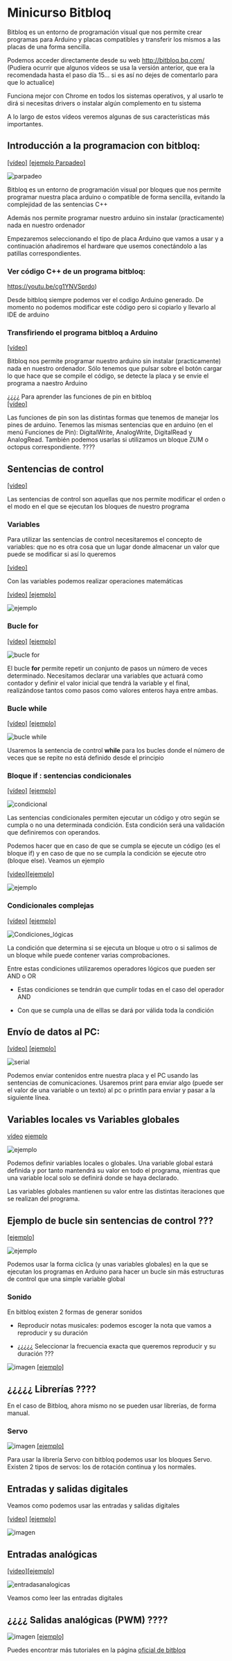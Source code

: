 # Minicurso Bitbloq

Bitbloq es un entorno de programación visual que nos permite crear programas para Arduino y placas compatibles y transferir los mismos a las placas de una forma sencilla. 

Podemos acceder directamente desde su web  http://bitbloq.bq.com/
(Pudiera ocurrir que algunos vídeos se usa la versión anterior, que era la recomendada hasta el paso día 15... si es así no dejes de comentarlo para que lo actualice)

Funciona mejor con Chrome en todos los sistemas operativos, y al usarlo te dirá si necesitas drivers o instalar algún complemento en tu sistema

A lo largo de estos vídeos veremos algunas de sus características más importantes. 

## Introducción a la programacion con bitbloq: 

[[vídeo]](https://youtu.be/rOdMRhhQTUs) [[ejemplo Parpadeo]](https://raw.githubusercontent.com/javacasm/ArduinoBasico/blob/master/bitbloq/1.%20parpadeo.json)

![parpadeo](https://raw.githubusercontent.com/javacasm/ArduinoBasico/master/bitbloq/1%20parpadeo.png)

Bitbloq es un entorno de programación visual por bloques que nos permite programar nuestra placa arduino o compatible de forma sencilla, evitando la complejidad de las sentencias C++

Además nos permite programar nuestro arduino sin instalar (practicamente) nada en nuestro ordenador

Empezaremos seleccionando el tipo de placa Arduino que vamos a usar y a continuación añadiremos el hardware que usemos conectándolo a las patillas correspondientes.


### Ver código C++ de un programa bitbloq:  
https://youtu.be/cg1YNVSprdo) 

Desde bitbloq siempre podemos ver el codigo Arduino generado. De momento no podemos modificar este código pero si copiarlo y llevarlo al IDE de arduino


### Transfiriendo el programa bitbloq a Arduino 
[[vídeo]](https://youtu.be/95oW-hOX9pc) 

Bitbloq nos permite programar nuestro arduino sin instalar (practicamente) nada en nuestro ordenador. Sólo tenemos que pulsar sobre el botón cargar lo que hace que se compile el código, se detecte la placa y se envíe el programa a naestro Arduino


¿¿¿¿
Para aprender las funciones de pin en bitbloq  
[[vídeo]](http://youtu.be/zKs0-vwoxMM) 

Las funciones de pin son las distintas formas que tenemos de manejar los pines de arduino. Tenemos las mismas sentencias que en arduino (en el menú Funciones de Pin): DigitalWrite, AnalogWrite, DigitalRead y AnalogRead. También podemos usarlas si utilizamos un bloque ZUM o octopus correspondiente. ????

## Sentencias de control

[[video]](https://youtu.be/dakh7MTxpBg)

Las sentencias de control son aquellas que nos permite modificar el orden o el modo en el que se ejecutan los bloques de nuestro programa

### Variables

Para utilizar las sentencias de control necesitaremos el concepto de variables: que no es otra cosa que un lugar donde almacenar un valor que puede se modificar si así lo queremos

[[video]](https://youtu.be/Os-8oHBKsQU)

Con las variables podemos realizar operaciones matemáticas

[[video]](https://youtu.be/nvRUCZERScE)  [[ejemplo]](https://raw.githubusercontent.com/javacasm/ArduinoBasico/master/bitbloq/operaciones%20variables.json)

![ejemplo](https://raw.githubusercontent.com/javacasm/ArduinoBasico/master/bitbloq/operaciones%20variables.png)

### Bucle **for**
[[vídeo]](https://youtu.be/mIAgTdc4oC8) [[ejemplo]](https://raw.githubusercontent.com/javacasm/ArduinoBasico/master/bitbloq/bucle%20for.json)

![bucle for](https://raw.githubusercontent.com/javacasm/ArduinoBasico/master/bitbloq/bucle%20for.png)

El bucle **for** permite repetir un conjunto de pasos un número de veces determinado. 
Necesitamos  declarar una variables que actuará como contador y definir el valor inicial que tendrá la variable y el final, realizándose tantos como pasos como valores enteros haya entre ambas.

### Bucle **while** 
[[vídeo]](https://youtu.be/RVcaaz1NYjk) [[ejemplo]](https://raw.githubusercontent.com/javacasm/ArduinoBasico/master/bitbloq/bucle%20while.json)

![bucle while](https://raw.githubusercontent.com/javacasm/ArduinoBasico/master/bitbloq/bucle%20mientras.png)

Usaremos la sentencia de control **while** para los bucles donde el número de veces que se repite no está definido desde el principio

### Bloque **if** : sentencias condicionales
[[vídeo]](https://youtu.be/RTtn_77pZY4	) [[ejemplo]](https://raw.githubusercontent.com/javacasm/ArduinoBasico/master/bitbloq/condiconales.json)

![condicional](https://raw.githubusercontent.com/javacasm/ArduinoBasico/master/bitbloq/condicionales.png)

Las sentencias condicionales permiten ejecutar un código y otro según se cumpla o no una determinada condición. Esta condición será una validación que definiremos con operandos.

Podemos hacer que en caso de que se cumpla se ejecute un código (es el bloque if) y en caso de que no se cumpla la condición se ejecute otro (bloque else). Veamos un ejemplo

[[video]](https://youtu.be/-f_htl5TQN8)[[ejemplo]](https://raw.githubusercontent.com/javacasm/ArduinoBasico/master/bitbloq/condicional%20compleja.json)

![ejemplo](https://raw.githubusercontent.com/javacasm/ArduinoBasico/master/bitbloq/concional%20compleja.png)

### Condicionales complejas
[[vídeo]](http://youtu.be/en_Y-_wVyO0) [[ejemplo]](./ejemplosBitbloq/condiciones_if.xml)

![Condiciones_lógicas](https://raw.githubusercontent.com/javacasm/ArduinoBasico/master/bitbloq/concional%20compleja.png)

La condición que determina si se ejecuta un bloque u otro o si salimos de un bloque while puede contener varias comprobaciones. 

Entre estas condiciones utilizaremos operadores lógicos que pueden ser AND o OR

* Estas condiciones se tendrán que cumplir todas en el caso del operador AND

* Con que se cumpla una de elllas se dará por válida toda la condición


## Envío de datos al PC: 
[[vídeo]](https://youtu.be/hy9t76RLeBU) [[ejemplo]](https://raw.githubusercontent.com/javacasm/ArduinoBasico/master/bitbloq/comunicacion%20serie.json) 

![serial](https://raw.githubusercontent.com/javacasm/ArduinoBasico/master/bitbloq/comunicacion%20serie.png)

Podemos enviar contenidos entre nuestra placa y el PC usando las sentencias de comunicaciones. Usaremos print para enviar algo (puede ser el valor de una variable o un texto) al pc o println para enviar y pasar a la siguiente línea.

## Variables locales vs Variables globales

[vídeo](https://youtu.be/U3ulo7rAE58) [ejemplo](https://raw.githubusercontent.com/javacasm/ArduinoBasico/master/bitbloq/variables%20globales.json)

![ejemplo](https://raw.githubusercontent.com/javacasm/ArduinoBasico/master/bitbloq/variables%20globales.png)

Podemos definir variables locales o globales. Una variable global estará definida y por tanto mantendrá su valor en todo el programa, mientras que una variable local solo se definirá donde se haya declarado.

Las variables globales mantienen su valor entre las distintas iteraciones que se realizan del programa.

## Ejemplo de bucle sin sentencias de control ???

[[ejemplo]](https://raw.githubusercontent.com/javacasm/ArduinoBasico/master/bitbloq/ejemplo%20bucle%20arduino.json)

![ejemplo](https://raw.githubusercontent.com/javacasm/ArduinoBasico/master/bitbloq/ejemplo%20bucle%20arduino.png)

Podemos usar la forma cíclica (y unas variables globales) en la que se ejecutan los programas en Arduino para hacer un bucle sin más estructuras de control que una simple variable global

### Sonido

En bitbloq existen 2 formas de generar sonidos

* Reproducir notas musicales: podemos escoger la nota que vamos a reproducir y su duración


* ¿¿¿¿¿ Seleccionar la frecuencia exacta que queremos reproducir y su duración ???

![imagen](https://raw.githubusercontent.com/javacasm/ArduinoBasico/master/bitbloq/sonido.png) [[ejemplo]](https://raw.githubusercontent.com/javacasm/ArduinoBasico/master/bitbloq/sonido.json)

## ¿¿¿¿¿ Librerías ????

En el caso de Bitbloq, ahora mismo no se pueden usar librerías, de forma manual.

### Servo

![imagen](./ejemplosBitbloq/Servo.png) [[ejemplo]](./ejemplosBitbloq/Servo.xml)

Para usar la librería Servo con bitbloq podemos usar los bloques Servo. Existen 2 tipos de servos: los de rotación continua y los normales.


## Entradas y salidas digitales

Veamos como podemos usar las entradas y salidas digitales

[[video]](https://youtu.be/GmvUamkeG4Y) [[ejemplo]](https://raw.githubusercontent.com/javacasm/ArduinoBasico/master/bitbloq/pines%20digitales.json)



![imagen](https://raw.githubusercontent.com/javacasm/ArduinoBasico/master/bitbloq/pines%20digitales.png) 

## Entradas analógicas 

[[video]](https://youtu.be/nChCA1Qc0uo)[[ejemplo]](https://raw.githubusercontent.com/javacasm/ArduinoBasico/master/bitbloq/entrada%20analogica.json)

![entradasanalogicas](https://raw.githubusercontent.com/javacasm/ArduinoBasico/master/bitbloq/entrada%20analogica.png)

Veamos como leer las entradas digitales



## ¿¿¿¿ Salidas analógicas (PWM) ????


![imagen](./ejemplosBitbloq/Salida_Analogica.png) [[ejemplo]](./ejemplosBitbloq/Salida_Analogica.xml)


Puedes encontrar más tutoriales en la página [oficial de bitbloq](http://diwo.bq.com/tag/bitbloq-2/)


